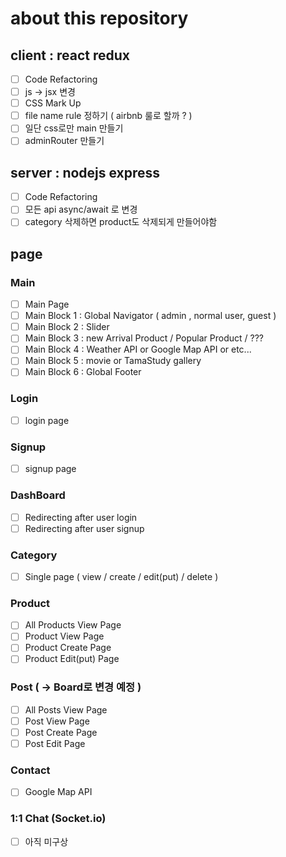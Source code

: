 # about this repository

## client : react redux

- [ ] Code Refactoring
- [ ] js -> jsx 변경
- [ ] CSS Mark Up
- [ ] file name rule 정하기 ( airbnb 룰로 할까 ? )
- [ ] 일단 css로만 main 만들기
- [ ] adminRouter 만들기

## server : nodejs express

- [ ] Code Refactoring
- [ ] 모든 api async/await 로 변경
- [ ] category 삭제하면 product도 삭제되게 만들어야함

## page

### Main

- [ ] Main Page
- [ ] Main Block 1 : Global Navigator ( admin , normal user, guest )
- [ ] Main Block 2 : Slider
- [ ] Main Block 3 : new Arrival Product / Popular Product / ???
- [ ] Main Block 4 : Weather API or Google Map API or etc...
- [ ] Main Block 5 : movie or TamaStudy gallery
- [ ] Main Block 6 : Global Footer

### Login

- [ ] login page

### Signup

- [ ] signup page

### DashBoard

- [ ] Redirecting after user login
- [ ] Redirecting after user signup

### Category

- [ ] Single page ( view / create / edit(put) / delete )

### Product

- [ ] All Products View Page
- [ ] Product View Page
- [ ] Product Create Page
- [ ] Product Edit(put) Page

### Post ( -> Board로 변경 예정 )

- [ ] All Posts View Page
- [ ] Post View Page
- [ ] Post Create Page
- [ ] Post Edit Page

### Contact

- [ ] Google Map API

### 1:1 Chat (Socket.io)

- [ ] 아직 미구상
